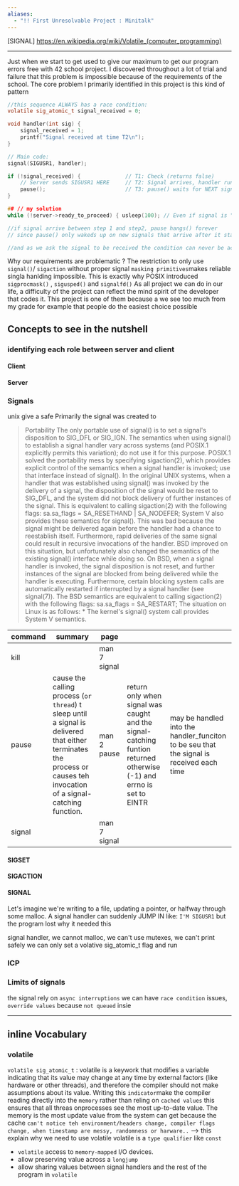 ```yaml
---
aliases:
  - "!! First Unresolvable Project : Minitalk"
---
```

[SIGNAL]
https://en.wikipedia.org/wiki/Volatile_(computer_programming)

---
Just when we start to get used to give our maximum to get our program errors free with 42 school project. I discovered throughout a lot of trial and failure that this problem is impossible because of the requirements of the school.
The core problem I primarily identified in this project is this kind of pattern
```c
//this sequence ALWAYS has a race condition:
volatile sig_atomic_t signal_received = 0;

void handler(int sig) {
    signal_received = 1;
    printf("Signal received at time T2\n");
}

// Main code:
signal(SIGUSR1, handler);

if (!signal_received) {              // T1: Check (returns false)
    // Server sends SIGUSR1 HERE     // T2: Signal arrives, handler runs
    pause();                         // T3: pause() waits for NEXT signal
}

## // my solution
while (!server->ready_to_proceed) { usleep(100); // Even if signal is "lost", we check again in 100μs }

//if signal arrive between step 1 and step2, pause hangs() forever
// since pause() only wakeds up on new signals that arrive after it starts, and our signal can arrive before, it will wait forever for another signal

//and as we ask the signal to be received the condition can never be accomplished
```

Why our requirements are problematic ?
The restriction to only use `signal()`/ `sigaction` without proper signal `masking primitives`makes reliable singla hanlding impossible. This is exactly why POSIX introduced `sigprocmask()` , `sigusped()` and `signalfd()`
As all project we can do in our life, a difficulty of the project can reflect the mind spirit of the developer that codes it. This project is one of them because a we see too much from my grade for example that people do the easiest choice possible 

## Concepts to see in the nutshell
### identifying each role between server and client
#### Client
#### Server
### Signals
unix give a safe 
Primarily the signal was created to 

> Portability
       The only portable use of signal() is to set a signal's disposition to SIG_DFL or SIG_IGN.  The semantics when using signal() to establish a signal handler vary across systems (and POSIX.1 explicitly
       permits this variation); do not use it for this purpose.
       POSIX.1 solved the portability mess by specifying sigaction(2), which provides explicit control of the semantics when a signal handler is invoked; use that interface instead of signal().
       In  the original UNIX systems, when a handler that was established using signal() was invoked by the delivery of a signal, the disposition of the signal would be reset to SIG_DFL, and the system did
       not block delivery of further instances of the signal.  This is equivalent to calling sigaction(2) with the following flags:
           sa.sa_flags = SA_RESETHAND | SA_NODEFER;
       System V also provides these semantics for signal().  This was bad because the signal might be delivered again before the handler had a chance to reestablish itself.  Furthermore,  rapid  deliveries
       of the same signal could result in recursive invocations of the handler.
       BSD  improved  on this situation, but unfortunately also changed the semantics of the existing signal() interface while doing so.  On BSD, when a signal handler is invoked, the signal disposition is
       not reset, and further instances of the signal are blocked from being delivered while the handler is executing.  Furthermore, certain blocking system calls are automatically restarted if interrupted
       by a signal handler (see signal(7)).  The BSD semantics are equivalent to calling sigaction(2) with the following flags:
           sa.sa_flags = SA_RESTART;
       The situation on Linux is as follows:
       * The kernel's signal() system call provides System V semantics.
 
| command | summary                                                                                                                                                                | page         |                                                                                                                       |                                                                                          |
| ------- | ---------------------------------------------------------------------------------------------------------------------------------------------------------------------- | ------------ | --------------------------------------------------------------------------------------------------------------------- | ---------------------------------------------------------------------------------------- |
| kill    |                                                                                                                                                                        | man 7 signal |                                                                                                                       |                                                                                          |
| pause   | cause the calling process (`or thread`) t sleep until a signal is delivered that either terminates the process or causes teh invocation of a signal-catching function. | man 2 pause  | return only when signal was caught and the signal-catching funtion returned  otherwise (-1) and errno is set to EINTR | may be handled into the handler_funciton to be seu that the signal is received each time |
| signal  |                                                                                                                                                                        | man 7 signal |                                                                                                                       |                                                                                          |
#### SIGSET 
#### SIGACTION
#### SIGNAL
Let's imagine we're writing to a file, updating a pointer, or halfway through some malloc.
A signal handler can suddenly JUMP IN like:
`I'M SIGUSR1`
but the program lost why it needed this

signal handler, we cannot malloc, we can't use mutexes, we can't print safely
we can only set a volative sig_atomic_t flag and run
### ICP

### Limits of signals

the signal rely on `async interruptions`
we can have `race condition` issues, `override values` because `not queued` 
insie

---
## inline Vocabulary
### volatile
`volatile sig_atomic_t`  : volatile is a keywork that modifies a variable indicating that its value may change at any time by external factors (like hardware or other threads), and therefore the compiler should not make assumptions about its value. Writing this `indicator`make the compiler reading directly into the `memory` rather than reling on `cached values` this ensures that all threas onprocesses see the most up-to-date value. The memory is the most update value from the system can get because the cache `can't notice teh environment/headers change, compiler flags change, when timestamp are messy, randomness or harware..` --> this explain why we need to use volatile
volatile is a `type qualifier` like `const` 
- `volatile` access to `memory-mapped` I/O devices.
- allow preserving value across a `longjump` 
- allow sharing values between signal handlers and the rest of the program in `volatile`

